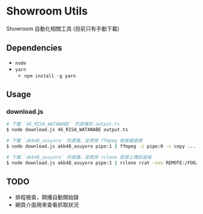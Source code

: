# Showroom Utils
Showroom 自動化相關工具 (目前只有手動下載)

## Dependencies
- `node`
- `yarn`
  - `npm install -g yarn`

## Usage
### download.js
```bash
# 下載 `46_RISA_WATANABE` 的直播到 output.ts
$ node download.js 46_RISA_WATANABE output.ts

# 下載 `akb48_asuyoro` 的直播，並使用 ffmpeg 做後續處裡
$ node download.js akb48_asuyoro pipe:1 | ffmpeg -i pipe:0 -c copy ....

# 下載 `akb48_asuyoro` 的直播，並使用 rclone 直接上傳到遠端
$ node download.js akb48_asuyoro pipe:1 | rclone rcat -vvv REMOTE:/FOO/BAR/FILENAME.ts
```

## TODO
 - 排程檢查，開播自動開始錄
 - 網頁介面用來查看抓取狀況